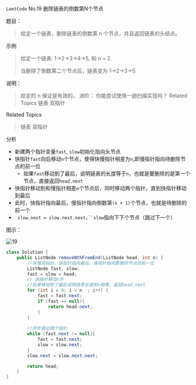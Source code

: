 `LeetCode` No.19 删除链表的倒数第N个节点

题目：

> 给定一个链表，删除链表的倒数第 n 个节点，并且返回链表的头结点。 

示例

> 给定一个链表: 1->2->3->4->5, 和 n = 2.
>
> 当删除了倒数第二个节点后，链表变为 1->2->3->5.

说明：
>给定的 n 保证是有效的。 
进阶： 
你能尝试使用一趟扫描实现吗？ 
Related Topics 链表 双指针

Related Topics 
>链表 双指针

分析

- 新建两个指针变量`fast`, `slow`初始化指向头节点
- 快指针`fast`向后移动`n`个节点，使得快慢指针相差为`n`,即慢指针指向待删除节点的前一位
  - 如果`fast`移动到了最后，说明链表的长度等于`n`，也就是要删除的是第一个节点，直接返回`head.next`
- 快指针移动到和慢指针相差`n`个节点后，同时移动两个指针，直到快指针移动到最后
- 此时，快指针指向最后，慢指针指向倒数第`(n + 1)`个节点，也就是待删除的前一个
- ` slow.next = slow.next.next;``slow`指向下下个节点（跳过下一个）

图示：

![19](D:%5CGithub%5CStudyNotes%5CACM%5CLeetCode%5C19.png)

```java
class Solution {
    public ListNode removeNthFromEnd(ListNode head, int n) {
        //快慢双指针，快指针指向最后，慢指针指向要删除节点的前一位
        ListNode fast, slow;
        fast = slow = head;
		// 快指针移动n步
        //如果移动到了最后说明链表长度和n相等，返回head.next
        for (int i = 0; i < n  ; i++) {
            fast = fast.next;
            if (fast == null){
                return head.next;
            }
        }
        
		//同步移动两个指针
        while (fast.next != null){
            fast = fast.next;
            slow = slow.next;
        }
        slow.next = slow.next.next;

        return head;
    }
}
```

